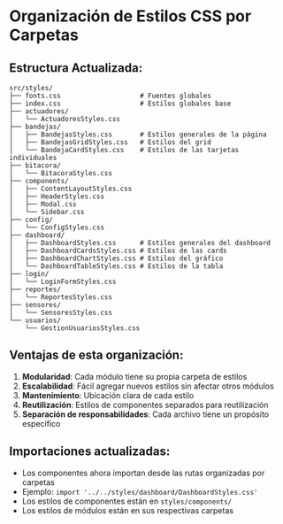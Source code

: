 # Organización de Estilos CSS por Carpetas

## Estructura Actualizada:

```
src/styles/
├── fonts.css                    # Fuentes globales
├── index.css                    # Estilos globales base
├── actuadores/
│   └── ActuadoresStyles.css
├── bandejas/
│   ├── BandejasStyles.css       # Estilos generales de la página
│   ├── BandejasGridStyles.css   # Estilos del grid
│   └── BandejaCardStyles.css    # Estilos de las tarjetas individuales
├── bitacora/
│   └── BitacoraStyles.css
├── components/
│   ├── ContentLayoutStyles.css
│   ├── HeaderStyles.css
│   ├── Modal.css
│   └── Sidebar.css
├── config/
│   └── ConfigStyles.css
├── dashboard/
│   ├── DashboardStyles.css      # Estilos generales del dashboard
│   ├── DashboardCardsStyles.css # Estilos de las cards
│   ├── DashboardChartStyles.css # Estilos del gráfico
│   └── DashboardTableStyles.css # Estilos de la tabla
├── login/
│   └── LoginFormStyles.css
├── reportes/
│   └── ReportesStyles.css
├── sensores/
│   └── SensoresStyles.css
└── usuarios/
    └── GestionUsuariosStyles.css
```

## Ventajas de esta organización:

1. **Modularidad**: Cada módulo tiene su propia carpeta de estilos
2. **Escalabilidad**: Fácil agregar nuevos estilos sin afectar otros módulos
3. **Mantenimiento**: Ubicación clara de cada estilo
4. **Reutilización**: Estilos de componentes separados para reutilización
5. **Separación de responsabilidades**: Cada archivo tiene un propósito específico

## Importaciones actualizadas:

- Los componentes ahora importan desde las rutas organizadas por carpetas
- Ejemplo: `import '../../styles/dashboard/DashboardStyles.css'`
- Los estilos de componentes están en `styles/components/`
- Los estilos de módulos están en sus respectivas carpetas
